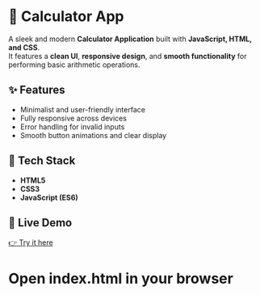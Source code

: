 # 🧮 Calculator App  

A sleek and modern **Calculator Application** built with **JavaScript, HTML, and CSS**.  
It features a **clean UI**, **responsive design**, and **smooth functionality** for performing basic arithmetic operations.  

## ✨ Features  
- Minimalist and user-friendly interface  
- Fully responsive across devices  
- Error handling for invalid inputs  
- Smooth button animations and clear display  

## 🚀 Tech Stack  
- **HTML5**  
- **CSS3**  
- **JavaScript (ES6)**  


## 🔗 Live Demo  
[👉 Try it here]([https://lnkd.in/e5t9eKy8](https://awaistabaruk.github.io/CodeAlpha_Calculator/))  



# Open index.html in your browser
